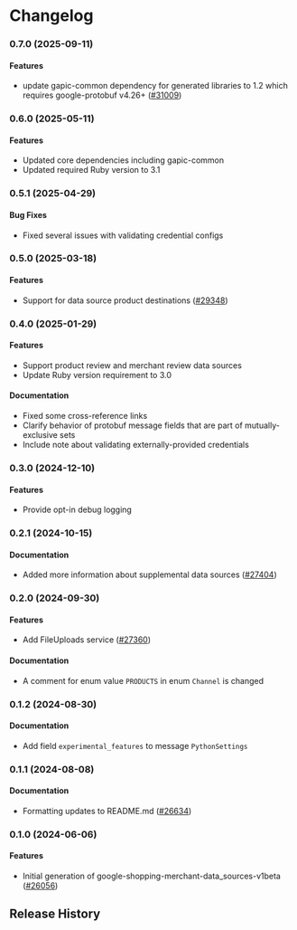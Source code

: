 # Changelog

### 0.7.0 (2025-09-11)

#### Features

* update gapic-common dependency for generated libraries to 1.2 which requires google-protobuf v4.26+ ([#31009](https://github.com/googleapis/google-cloud-ruby/issues/31009)) 

### 0.6.0 (2025-05-11)

#### Features

* Updated core dependencies including gapic-common 
* Updated required Ruby version to 3.1 

### 0.5.1 (2025-04-29)

#### Bug Fixes

* Fixed several issues with validating credential configs 

### 0.5.0 (2025-03-18)

#### Features

* Support for data source product destinations ([#29348](https://github.com/googleapis/google-cloud-ruby/issues/29348)) 

### 0.4.0 (2025-01-29)

#### Features

* Support product review and merchant review data sources 
* Update Ruby version requirement to 3.0 
#### Documentation

* Fixed some cross-reference links 
* Clarify behavior of protobuf message fields that are part of mutually-exclusive sets 
* Include note about validating externally-provided credentials 

### 0.3.0 (2024-12-10)

#### Features

* Provide opt-in debug logging 

### 0.2.1 (2024-10-15)

#### Documentation

* Added more information about supplemental data sources ([#27404](https://github.com/googleapis/google-cloud-ruby/issues/27404)) 

### 0.2.0 (2024-09-30)

#### Features

* Add FileUploads service ([#27360](https://github.com/googleapis/google-cloud-ruby/issues/27360)) 
#### Documentation

* A comment for enum value `PRODUCTS` in enum `Channel` is changed 

### 0.1.2 (2024-08-30)

#### Documentation

* Add field `experimental_features` to message `PythonSettings` 

### 0.1.1 (2024-08-08)

#### Documentation

* Formatting updates to README.md ([#26634](https://github.com/googleapis/google-cloud-ruby/issues/26634)) 

### 0.1.0 (2024-06-06)

#### Features

* Initial generation of google-shopping-merchant-data_sources-v1beta ([#26056](https://github.com/googleapis/google-cloud-ruby/issues/26056)) 

## Release History
